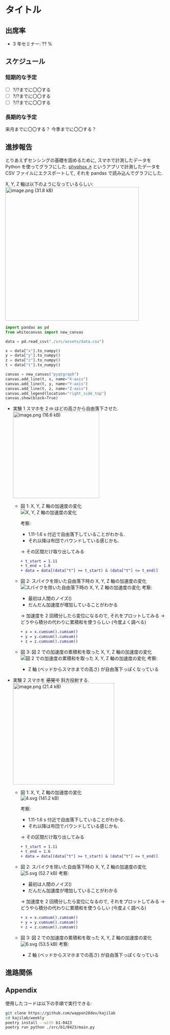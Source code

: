 # タイトル

## 出席率

- 3 年セミナー: ?? %

## スケジュール

### 短期的な予定

- [ ] ?/?までに〇〇する
- [ ] ?/?までに〇〇する
- [ ] ?/?までに〇〇する

### 長期的な予定

来月までに〇〇する？
今季までに〇〇する？

## 進捗報告

とりあえずセンシングの基礎を固めるために, スマホで計測したデータを Python を使ってグラフにした.
[phyphox ↗](https://phyphox.org/) というアプリで計測したデータを CSV ファイルにエクスポートして, それを pandas で読み込んでグラフにした.

X, Y, Z 軸は以下のようになっているらしい:  
<img width="417" alt="image.png (31.8 kB)" src="https://img.esa.io/uploads/production/attachments/13979/2024/04/16/163736/9b686bb2-de2e-49a3-8f91-3a07b1837d5d.png">

```py
import pandas as pd
from whitecanvas import new_canvas

data = pd.read_csv("./src/assets/data.csv")

x = data["x"].to_numpy()
y = data["y"].to_numpy()
z = data["z"].to_numpy()
t = data["t"].to_numpy()

canvas = new_canvas("pyqtgraph")
canvas.add_line(t, x, name="X-axis")
canvas.add_line(t, y, name="Y-axis")
canvas.add_line(t, z, name="Z-axis")
canvas.add_legend(location="right_side_top")
canvas.show(block=True)
```

- 実験 1
  スマホを 2 m ほどの高さから自由落下させた.  
  <img width="269.25" alt="image.png (16.6 kB)" src="https://img.esa.io/uploads/production/attachments/13979/2024/04/16/163736/eb29441b-d6d4-416f-ab8f-570633cfd6fa.png">

  - 図 1: X, Y, Z 軸の加速度の変化  
    <img width="NaN" alt="X, Y, Z 軸の加速度の変化" src="https://img.esa.io/uploads/production/attachments/13979/2024/04/16/163736/98c2a06b-5143-4651-af66-8e79785eaaa9.svg">

    考察:

    - 1.11-1.6 s 付近で自由落下していることがわかる.
    - それ以降は布団でバウンドしている感じかも.

    → その区間だけ取り出してみる

    ```diff
    + t_start = 1.11
    + t_end = 1.6
    + data = data[(data["t"] >= t_start) & (data["t"] <= t_end)]
    ```

  - 図 2: スパイクを除いた自由落下時の X, Y, Z 軸の加速度の変化  
    <img width="NaN" alt="スパイクを除いた自由落下時の X, Y, Z 軸の加速度の変化" src="https://img.esa.io/uploads/production/attachments/13979/2024/04/16/163736/4e1159dc-7fcf-43d1-97bd-4b076509abfc.svg">
    考察:

    - 最初は人間のノイズ()
    - だんだん加速度が増加していることがわかる

    → 加速度を 2 回積分したら変位になるので, それをプロットしてみる
    → どうやら積分の代わりに累積和を使うらしい (今度よく調べる)

    ```diff
    + x = x.cumsum().cumsum()
    + y = y.cumsum().cumsum()
    + z = z.cumsum().cumsum()
    ```

  - 図 3: 図 2 での加速度の累積和を取った X, Y, Z 軸の加速度の変化  
    <img width="NaN" alt="図 2 での加速度の累積和を取った X, Y, Z 軸の加速度の変化" src="https://img.esa.io/uploads/production/attachments/13979/2024/04/16/163736/d3b6c54d-ecd8-4247-be2a-fbcd5d483ec4.svg">
    考察:
    - Z 軸 (ベッドからスマホまでの高さ) が自由落下っぽくなっている

- 実験 2
  スマホを ~~感覚で~~ 斜方投射する.  
  <img width="316.5" alt="image.png (21.4 kB)" src="https://img.esa.io/uploads/production/attachments/13979/2024/04/16/163736/0fa15f53-192d-4b8e-ad26-4d6dd2bcdec1.png">

  - 図 1: X, Y, Z 軸の加速度の変化  
    <img width="NaN" alt="4.svg (141.2 kB)" src="https://img.esa.io/uploads/production/attachments/13979/2024/04/16/163736/5ff32c89-b763-48fa-a81b-8c0c59d772ec.svg">

    考察:

    - 1.11-1.6 s 付近で自由落下していることがわかる.
    - それ以降は布団でバウンドしている感じかも.

    → その区間だけ取り出してみる

    ```diff
    + t_start = 1.11
    + t_end = 1.6
    + data = data[(data["t"] >= t_start) & (data["t"] <= t_end)]
    ```

  - 図 2: スパイクを除いた自由落下時の X, Y, Z 軸の加速度の変化  
    <img width="NaN" alt="5.svg (52.7 kB)" src="https://img.esa.io/uploads/production/attachments/13979/2024/04/16/163736/0a99dbd9-1035-4aba-83d2-52ffd5f7a81e.svg">
    考察:

    - 最初は人間のノイズ()
    - だんだん加速度が増加していることがわかる

    → 加速度を 2 回積分したら変位になるので, それをプロットしてみる
    → どうやら積分の代わりに累積和を使うらしい (今度よく調べる)

    ```diff
    + x = x.cumsum().cumsum()
    + y = y.cumsum().cumsum()
    + z = z.cumsum().cumsum()
    ```

  - 図 3: 図 2 での加速度の累積和を取った X, Y, Z 軸の加速度の変化  
    <img width="NaN" alt="6.svg (53.5 kB)" src="https://img.esa.io/uploads/production/attachments/13979/2024/04/16/163736/92ef4ad1-78a5-424c-836b-cbe3c40f1729.svg">
    考察:
    - Z 軸 (ベッドからスマホまでの高さ) が自由落下っぽくなっている

## 進路関係

## Appendix

使用したコードは以下の手順で実行できる:

```sh
git clone https://github.com/wappon28dev/kajilab
cd kajilab/weekly
poetry install --with b1-0423
poetry run python ./src/b1/0423/main.py
```
